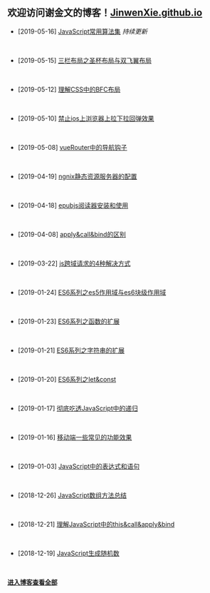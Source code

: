 ##  欢迎访问谢金文的博客！[JinwenXie.github.io](https://JinwenXie.github.io)

- [2019-05-16]  [JavaScript常用算法集](https://jinwenxie.github.io/2019/05/16/JavaScript常用算法集.html) *持续更新*
<br>

- [2019-05-15]  [三栏布局之圣杯布局与双飞翼布局](https://jinwenxie.github.io/2019/05/15/三栏布局之圣杯布局与双飞翼布局.html)
<br>

- [2019-05-12]  [理解CSS中的BFC布局](https://jinwenxie.github.io/2019/05/12/理解CSS中的BFC布局.html)
<br>

- [2019-05-10]  [禁止ios上浏览器上拉下拉回弹效果](https://jinwenxie.github.io/2019/05/10/禁止ios上浏览器上拉下拉回弹效果.html)
<br>

- [2019-05-08]  [vueRouter中的导航钩子](https://jinwenxie.github.io/2019/05/08/vueRouter中的导航钩子.html)
<br>

- [2019-04-19]  [ngnix静态资源服务器的配置](https://jinwenxie.github.io/2019/04/19/ngnix静态资源服务器的配置.html)
<br>

- [2019-04-18]  [epubjs阅读器安装和使用](https://jinwenxie.github.io/2019/04/18/epubjs阅读器安装和使用.html)
<br>

- [2019-04-08]  [apply&call&bind的区别](https://jinwenxie.github.io/2019/04/08/apply&call&bind的区别.html)
<br>

- [2019-03-22]  [js跨域请求的4种解决方式](https://jinwenxie.github.io/2019/03/22/js跨域请求的4种解决方式.html)
<br>

- [2019-01-24]  [ES6系列之es5作用域与es6块级作用域](https://jinwenxie.github.io/2019/01/24/ES6系列之es5作用域与es6块级作用域.html)
<br>

- [2019-01-23]  [ES6系列之函数的扩展](https://jinwenxie.github.io/2019/01/23/ES6系列之函数的扩展.html.html)
<br>

- [2019-01-21]  [ES6系列之字符串的扩展](https://jinwenxie.github.io/2019/01/21/ES6系列之字符串的扩展.html)
<br>

- [2019-01-20]  [ES6系列之let&const](https://jinwenxie.github.io/2019/01/20/ES6系列之let&const.html)
<br>

- [2019-01-17]  [彻底吃透JavaScript中的递归](https://jinwenxie.github.io/2019/01/17/彻底吃透JavaScript中的递归.html)
<br>

- [2019-01-16]  [移动端一些常见的功能效果](https://jinwenxie.github.io/2019/01/16/移动端一些常见的功能效果.html)
<br>

- [2019-01-03]  [JavaScript中的表达式和语句](https://jinwenxie.github.io/2019/01/03/JavaScript中的表达式和语句.html)
<br>

- [2018-12-26]  [JavaScript数组方法总结](https://jinwenxie.github.io/2018/12/26/JavaScript数组方法总结.html)
<br>

- [2018-12-21]  [理解JavaScript中的this&call&apply&bind](https://jinwenxie.github.io/2018/12/21/理解JavaScript中的this&call&apply&bind.html)
<br>

- [2018-12-19]  [JavaScript生成随机数](https://jinwenxie.github.io/2018/12/19/JavaScript生成随机数.html)
<br>



**[进入博客查看全部](https://jinwenxie.github.io/)**